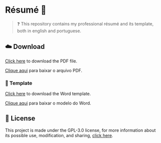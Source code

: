 # Résumé 📜

> ❓ This repository contains my professional résumé and its template, both in english and portuguese.

## ☁️ Download

[Click here](files/Résumé.pdf) to download the PDF file.

[Clique aqui](files/Currículo.pdf) para baixar o arquivo PDF.

### 📃 Template

[Click here](files/templates/Résumé.docx) to download the Word template.

[Clique aqui](files/templates/Currículo.docx) para baixar o modelo do Word.

## 📜 License

This project is made under the GPL-3.0 license, for more information about its possible use, modification, and sharing, [click here](LICENSE).
